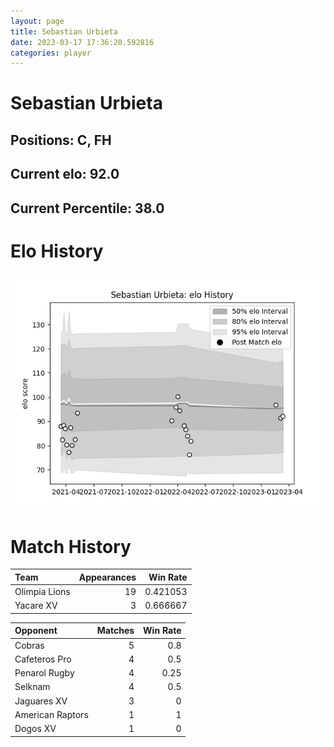```yaml
---  
layout: page  
title: Sebastian Urbieta  
date: 2023-03-17 17:36:20.592816  
categories: player  
---
```

# Sebastian Urbieta

## Positions: C, FH

## Current elo: 92.0

## Current Percentile: 38.0

# Elo History


![elo history](history_SebastianUrbieta.png)
# Match History


| Team          |   Appearances |   Win Rate |
|:--------------|--------------:|-----------:|
| Olimpia Lions |            19 |   0.421053 |
| Yacare XV     |             3 |   0.666667 |

| Opponent         |   Matches |   Win Rate |
|:-----------------|----------:|-----------:|
| Cobras           |         5 |       0.8  |
| Cafeteros Pro    |         4 |       0.5  |
| Penarol Rugby    |         4 |       0.25 |
| Selknam          |         4 |       0.5  |
| Jaguares XV      |         3 |       0    |
| American Raptors |         1 |       1    |
| Dogos XV         |         1 |       0    |